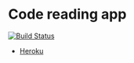 # Code reading app

[![Build Status](https://travis-ci.org/kooditeam/Code-reading.svg?branch=master)](https://travis-ci.org/kooditeam/Code-reading)

- [Heroku](http://code-reading.herokuapp.com/questions)
